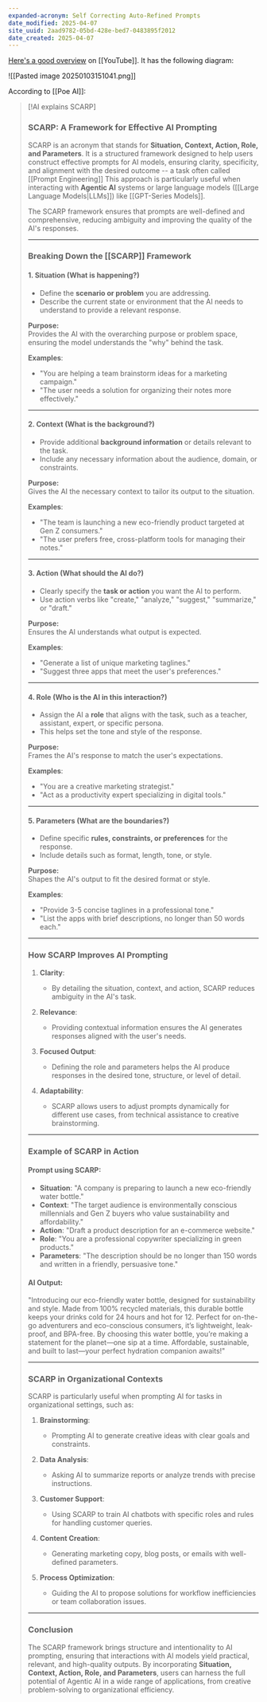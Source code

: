```yaml
---
expanded-acronym: Self Correcting Auto-Refined Prompts
date_modified: 2025-04-07
site_uuid: 2aad9782-05bd-428e-bed7-0483895f2012
date_created: 2025-04-07
---
```


[Here's a good overview](https://youtu.be/l_oyHrgRm20?si=3CnkLgSEvcQ-_YkZ) on [[YouTube]]. It has the following diagram:

![[Pasted image 20250103151041.png]]

According to [[Poe AI]]:

> [!AI explains SCARP]
> ### **SCARP: A Framework for Effective AI Prompting**
> 
> SCARP is an acronym that stands for **Situation, Context, Action, Role, and Parameters**. It is a structured framework designed to help users construct effective prompts for AI models, ensuring clarity, specificity, and alignment with the desired outcome -- a task often called [[Prompt Engineering]] This approach is particularly useful when interacting with **Agentic AI** systems or large language models ([[Large Language Models|LLMs]]) like [[GPT-Series Models]].
> 
> The SCARP framework ensures that prompts are well-defined and comprehensive, reducing ambiguity and improving the quality of the AI's responses.
> 
> ---
> 
> ### **Breaking Down the [[SCARP]] Framework**
> 
> #### **1. Situation (What is happening?)**
> 
> - Define the **scenario or problem** you are addressing.
> - Describe the current state or environment that the AI needs to understand to provide a relevant response.
> 
> **Purpose:**  
> Provides the AI with the overarching purpose or problem space, ensuring the model understands the "why" behind the task.
> 
> **Examples**:
> 
> - "You are helping a team brainstorm ideas for a marketing campaign."
> - "The user needs a solution for organizing their notes more effectively."
> 
> ---
> 
> #### **2. Context (What is the background?)**
> 
> - Provide additional **background information** or details relevant to the task.
> - Include any necessary information about the audience, domain, or constraints.
> 
> **Purpose:**  
> Gives the AI the necessary context to tailor its output to the situation.
> 
> **Examples**:
> 
> - "The team is launching a new eco-friendly product targeted at Gen Z consumers."
> - "The user prefers free, cross-platform tools for managing their notes."
> 
> ---
> 
> #### **3. Action (What should the AI do?)**
> 
> - Clearly specify the **task or action** you want the AI to perform.
> - Use action verbs like "create," "analyze," "suggest," "summarize," or "draft."
> 
> **Purpose:**  
> Ensures the AI understands what output is expected.
> 
> **Examples**:
> 
> - "Generate a list of unique marketing taglines."
> - "Suggest three apps that meet the user's preferences."
> 
> ---
> 
> #### **4. Role (Who is the AI in this interaction?)**
> 
> - Assign the AI a **role** that aligns with the task, such as a teacher, assistant, expert, or specific persona.
> - This helps set the tone and style of the response.
> 
> **Purpose:**  
> Frames the AI's response to match the user's expectations.
> 
> **Examples**:
> 
> - "You are a creative marketing strategist."
> - "Act as a productivity expert specializing in digital tools."
> 
> ---
> 
> #### **5. Parameters (What are the boundaries?)**
> 
> - Define specific **rules, constraints, or preferences** for the response.
> - Include details such as format, length, tone, or style.
> 
> **Purpose:**  
> Shapes the AI's output to fit the desired format or style.
> 
> **Examples**:
> 
> - "Provide 3-5 concise taglines in a professional tone."
> - "List the apps with brief descriptions, no longer than 50 words each."
> 
> ---
> 
> ### **How SCARP Improves AI Prompting**
> 
> 1. **Clarity**:
>     
>     - By detailing the situation, context, and action, SCARP reduces ambiguity in the AI's task.
> 2. **Relevance**:
>     
>     - Providing contextual information ensures the AI generates responses aligned with the user's needs.
> 3. **Focused Output**:
>     
>     - Defining the role and parameters helps the AI produce responses in the desired tone, structure, or level of detail.
> 4. **Adaptability**:
>     
>     - SCARP allows users to adjust prompts dynamically for different use cases, from technical assistance to creative brainstorming.
> 
> ---
> 
> ### **Example of SCARP in Action**
> 
> #### **Prompt using SCARP**:
> 
> - **Situation**: "A company is preparing to launch a new eco-friendly water bottle."
> - **Context**: "The target audience is environmentally conscious millennials and Gen Z buyers who value sustainability and affordability."
> - **Action**: "Draft a product description for an e-commerce website."
> - **Role**: "You are a professional copywriter specializing in green products."
> - **Parameters**: "The description should be no longer than 150 words and written in a friendly, persuasive tone."
> 
> #### **AI Output**:
> 
> "Introducing our eco-friendly water bottle, designed for sustainability and style. Made from 100% recycled materials, this durable bottle keeps your drinks cold for 24 hours and hot for 12. Perfect for on-the-go adventurers and eco-conscious consumers, it’s lightweight, leak-proof, and BPA-free. By choosing this water bottle, you’re making a statement for the planet—one sip at a time. Affordable, sustainable, and built to last—your perfect hydration companion awaits!"
> 
> ---
> 
> ### **SCARP in Organizational Contexts**
> 
> SCARP is particularly useful when prompting AI for tasks in organizational settings, such as:
> 
> 1. **Brainstorming**:
>     
>     - Prompting AI to generate creative ideas with clear goals and constraints.
> 2. **Data Analysis**:
>     
>     - Asking AI to summarize reports or analyze trends with precise instructions.
> 3. **Customer Support**:
>     
>     - Using SCARP to train AI chatbots with specific roles and rules for handling customer queries.
> 4. **Content Creation**:
>     
>     - Generating marketing copy, blog posts, or emails with well-defined parameters.
> 5. **Process Optimization**:
>     
>     - Guiding the AI to propose solutions for workflow inefficiencies or team collaboration issues.
> 
> ---
> 
> ### **Conclusion**
> 
> The SCARP framework brings structure and intentionality to AI prompting, ensuring that interactions with AI models yield practical, relevant, and high-quality outputs. By incorporating **Situation, Context, Action, Role, and Parameters**, users can harness the full potential of Agentic AI in a wide range of applications, from creative problem-solving to organizational efficiency.